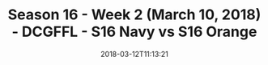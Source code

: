 ---
title: Season 16 - Week 2 (March 10, 2018) - DCGFFL - S16 Navy vs S16 Orange
teams-score:
- team: _teams/s16-navy.md
  score: 38
- team: _teams/s16-orange.md
  score: 19
mvp: Andy Allen, Levert James (Daww.)
game-ball: John Boyd, Enrique Perez
season: 16
week: 2
date: '2018-03-12T11:13:21'
pageid: season-16-week-2-march-10-2018-6353-vs-6354
---